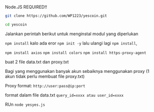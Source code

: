 Node.JS REQUIRED!!

```bash
git clone https://github.com/WP1223/yescoin.git

cd yescoin 
```
Jalankan perintah berikut untuk menginstal modul yang diperlukan

`npm install` 
kalo ada eror `npm init -y` lalu ulangi lagi `npm install`,

`npm install axios`
`npm install colors`
`npm install https-proxy-agent`


buat 2 file data.txt dan proxy.txt

Bagi yang menggunakan banyak akun sebaiknya menggunakan proxy (1 akun tidak perlu membuat file proxy.txt)

Proxy format: 
```http://user:pass@ip:port```

format dalam file data.txt 
`query_id=xxxx atau user_id=xxxx`

RUn 
```node yesyes.js```
